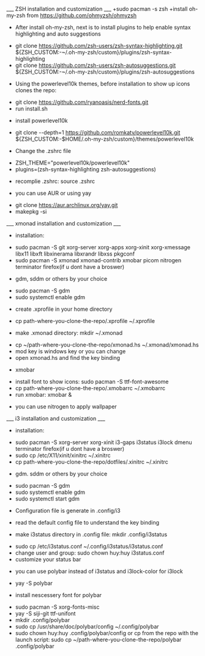 ___ ZSH installation and customization ___ 
+sudo pacman -s zsh 
+install oh-my-zsh from https://github.com/ohmyzsh/ohmyzsh 

+ After install oh-my-zsh, next is to install plugins to help enable syntax highlighting and auto suggestions
- git clone https://github.com/zsh-users/zsh-syntax-highlighting.git ${ZSH_CUSTOM:-~/.oh-my-zsh/custom}/plugins/zsh-syntax-highlighting
- git clone https://github.com/zsh-users/zsh-autosuggestions.git ${ZSH_CUSTOM:-~/.oh-my-zsh/custom}/plugins/zsh-autosuggestions

+ Using the powerlevel10k themes, before installation to show up icons clones the repo: 
- git clone https://github.com/ryanoasis/nerd-fonts.git 
- run install.sh 
+ install powerlevel10k
- git clone --depth=1 https://github.com/romkatv/powerlevel10k.git ${ZSH_CUSTOM:-$HOME/.oh-my-zsh/custom}/themes/powerlevel10k

+ Change the .zshrc file
- ZSH_THEME="powerlevel10k/powerlevel10k"
- plugins=(zsh-syntax-highlighting zsh-autosuggestions)
+ recomplie .zshrc: source .zshrc

+ you can use AUR or using yay
- git clone https://aur.archlinux.org/yay.git 
- makepkg -si 

___ xmonad installation and customization ___
+ installation:
- sudo pacman -S git xorg-server xorg-apps xorg-xinit xorg-xmessage libx11 libxft libxinerama libxrandr libxss pkgconf
- sudo pacman -S xmonad xmonad-contrib xmobar picom nitrogen terminator firefox(if u dont have a broswer)
+ gdm, sddm or others by your choice
- sudo pacman -S gdm
- sudo systemctl enable gdm
+ create .xprofile in your home directory
- cp path-where-you-clone-the-repo/.xprofile ~/.xprofile
+ make .xmonad directory: mkdir ~/.xmonad
- cp ~/path-where-you-clone-the-repo/xmonad.hs ~/.xmonad/xmonad.hs 
- mod key is windows key or you can change 
- open xmonad.hs and find the key binding 
+ xmobar 
- install font to show icons: sudo pacman -S ttf-font-awesome
- cp path-where-you-clone-the-repo/.xmobarrc ~/.xmobarrc
- run xmobar: xmobar &
+ you can use nitrogen to apply wallpaper

___ i3 installation and customization ___
+ installation:
- sudo pacman -S xorg-server xorg-xinit i3-gaps i3status i3lock dmenu terminator firefox(if u dont have a broswer)
- sudo cp /etc/X11/xinit/xinitrc ~/.xinitrc
- cp path-where-you-clone-the-repo/dotfiles/.xinitrc ~/.xinitrc
+ gdm. sddm or others by your choice
- sudo pacman -S gdm
- sudo systemctl enable gdm
- sudo systemctl start gdm
+ Configuration file is generate in .config/i3 
- read the default config file to understand the key binding
+ make i3status directory in .config file: mkdir .config/i3status
- sudo cp /etc/i3status.conf ~/.config/i3status/i3status.conf 
- change user and group: sudo chown huy:huy i3status.conf
- customize your status bar 
+ you can use polybar instead of i3status and i3lock-color for i3lock 
- yay -S polybar
+ install nescessery font for polybar 
- sudo pacman -S xorg-fonts-misc
- yay -S siji-git ttf-unifont
- mkdir .config/polybar
- sudo cp /usr/share/doc/polybar/config ~/.config/polybar
- sudo chown huy:huy .config/polybar/config
or cp from the repo with the launch script: sudo cp ~/path-where-you-clone-the-repo/polybar .config/polybar










